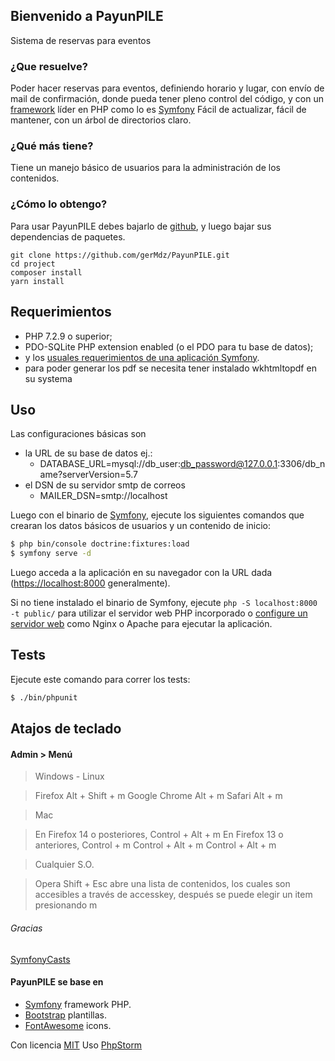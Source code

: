 ## Bienvenido a PayunPILE

Sistema de reservas para eventos


### ¿Que resuelve?
Poder hacer reservas para eventos, definiendo horario y lugar,
con envío de mail de confirmación, donde pueda tener pleno control
del código, y con un [framework][1] líder en PHP como lo es [Symfony][1]
Fácil de actualizar, fácil de mantener, con un árbol de directorios claro.

### ¿Qué más tiene?

Tiene un manejo básico de usuarios para la administración de los contenidos.


### ¿Cómo lo obtengo?

Para usar PayunPILE debes bajarlo de [github][8], y luego bajar sus
dependencias de paquetes.

```
git clone https://github.com/gerMdz/PayunPILE.git
cd project
composer install
yarn install 
```


Requerimientos
------------

* PHP 7.2.9 o superior;
* PDO-SQLite PHP extension enabled (o el PDO para tu base de datos);
* y los [usuales requerimientos de una aplicación Symfony][2].
* para poder generar los pdf se necesita tener instalado wkhtmltopdf en su systema


Uso
-----

Las configuraciones básicas son
* la URL de su base de datos ej.:
    * DATABASE_URL=mysql://db_user:db_password@127.0.0.1:3306/db_name?serverVersion=5.7
* el DSN de su servidor smtp de correos
    * MAILER_DSN=smtp://localhost

Luego con el binario de [Symfony][4], ejecute los siguientes comandos que crearan los datos básicos de usuarios y un contenido de inicio:

```bash
$ php bin/console doctrine:fixtures:load
$ symfony serve -d
```

Luego acceda a la aplicación en su navegador con la URL dada (<https://localhost:8000> generalmente).

Si no tiene instalado el binario de Symfony, ejecute `php -S localhost:8000 -t public/`
para utilizar el servidor web PHP incorporado o [configure un servidor web][3] como Nginx o
Apache para ejecutar la aplicación.

Tests
-----

Ejecute este comando para correr los tests:

```bash
$ ./bin/phpunit
```


## Atajos de teclado

#### Admin > Menú
> Windows - Linux


>Firefox 	Alt + Shift + m
Google Chrome 	Alt + m
Safari 	Alt + m


> Mac

>En Firefox 14 o posteriores, Control + Alt + m
En Firefox 13 o anteriores, Control + m
Control + Alt + m
Control + Alt + m

> Cualquier S.O.

>Opera 	Shift + Esc abre una lista de contenidos, los cuales son accesibles a través de accesskey, después se puede elegir un item presionando m


###### Gracias

[SymfonyCasts](https://symfonycasts.com/screencast/mailer/sender-authentication)



#### PayunPILE se base en
- [Symfony][1] framework PHP.
- [Bootstrap](https://getbootstrap.com/) plantillas.
- [FontAwesome](https://fortawesome.github.io/Font-Awesome/) icons.

Con licencia [MIT](https://github.com/gerMdz/PayunPILE/blob/main/LICENSE)
Uso [PhpStorm][5]


[1]: https://symfony.com
[2]: https://symfony.com/doc/current/reference/requirements.html
[3]: https://symfony.com/doc/current/cookbook/configuration/web_server_configuration.html
[4]: https://symfony.com/download
[5]: https://jb.gg/OpenSource.
[6]: https://github.com/gerMdz/payunpile
[7]: https://germdz.github.io/incalinks/
[8]: https://github.com/gerMdz/PayunPILE.git
